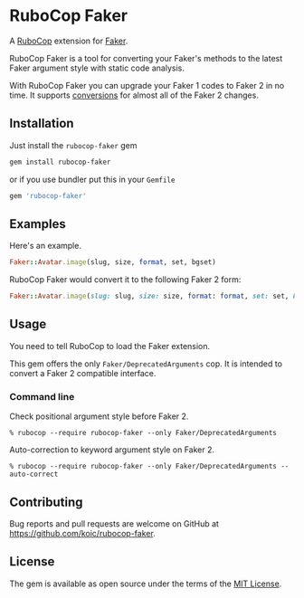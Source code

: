 # RuboCop Faker

A [RuboCop](https://github.com/rubocop-hq/rubocop) extension for [Faker](https://github.com/faker-ruby/faker).

RuboCop Faker is a tool for converting your Faker's methods to the latest Faker argument style with static code analysis.

With RuboCop Faker you can upgrade your Faker 1 codes to Faker 2 in no time. It supports [conversions](https://github.com/koic/rubocop-faker/blob/master/config/default.yml) for almost all of the Faker 2 changes.

## Installation

Just install the `rubocop-faker` gem

```sh
gem install rubocop-faker
```

or if you use bundler put this in your `Gemfile`

```ruby
gem 'rubocop-faker'
```

## Examples

Here's an example.

```ruby
Faker::Avatar.image(slug, size, format, set, bgset)
```

RuboCop Faker would convert it to the following Faker 2 form:

```ruby
Faker::Avatar.image(slug: slug, size: size, format: format, set: set, bgset: bgset)
```

## Usage

You need to tell RuboCop to load the Faker extension.

This gem offers the only `Faker/DeprecatedArguments` cop. It is intended to convert a Faker 2 compatible interface.

### Command line

Check positional argument style before Faker 2.

```console
% rubocop --require rubocop-faker --only Faker/DeprecatedArguments
```

Auto-correction to keyword argument style on Faker 2.

```console
% rubocop --require rubocop-faker --only Faker/DeprecatedArguments --auto-correct
```

## Contributing

Bug reports and pull requests are welcome on GitHub at https://github.com/koic/rubocop-faker.

## License

The gem is available as open source under the terms of the [MIT License](https://opensource.org/licenses/MIT).
